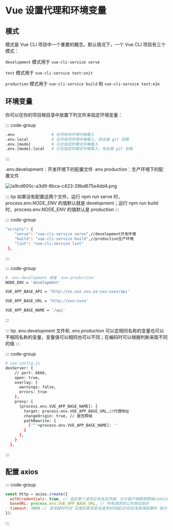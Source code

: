 # Vue 设置代理和环境变量

<article-info/>

## 模式

模式是 Vue CLI 项目中一个重要的概念。默认情况下，一个 Vue CLI 项目有三个模式：

`development` 模式用于 `vue-cli-service serve`

`test` 模式用于 `vue-cli-service test:unit`

`production` 模式用于 `vue-cli-service build` 和 `vue-cli-service test:e2e`

## 环境变量

你可以在你的项目根目录中放置下列文件来指定环境变量：

::: code-group

```bash
.env                # 在所有的环境中被载入
.env.local          # 在所有的环境中被载入，但会被 git 忽略
.env.[mode]         # 只在指定的模式中被载入
.env.[mode].local   # 只在指定的模式中被载入，但会被 git 忽略
```

:::

.env.development：开发环境下的配置文件
.env.production：生产环境下的配置文件

![/a9cd600c-a3d9-6bca-c423-28bd675e4dd4.png](/a9cd600c-a3d9-6bca-c423-28bd675e4dd4.png)

::: tip
如果没有配置这两个文件，运行 npm run serve 时，process.env.NODE_ENV 的值默认就是 development；运行 npm run build 时，process.env.NODE_ENV 的值默认是 production
:::

::: code-group

```bash
"scripts": {
    "serve": "vue-cli-service serve",//development开发环境
    "build": "vue-cli-service build",//production生产环境
    "lint": "vue-cli-service lint"
 },
```

:::

::: code-group

```bash
# .env.development 或者 .env.production
NODE_ENV = 'development'

VUE_APP_BASE_API = 'http://xx.xxx.xxx.xx:xxx:xxxx/api'

VUE_APP_BASE_URL = 'http://xxx:xxxx'

VUE_APP_BASE_NAME = '/api'
```

:::

::: tip
.env.development 文件和 .env.production 可以定相同名称的变量也可以不相同名称的变量，变量值可以相同也可以不同；在编码时可以根据判断来取不同的值
:::

::: code-group

```bash
# vue.config.js
devServer: {
    // port: 6666,
    open: true,
    overlay: {
      warnings: false,
      errors: true
    },
    proxy: {
      [process.env.VUE_APP_BASE_NAME]: {
        target: process.env.VUE_APP_BASE_URL,//代理地址
        changeOrigin: true, // 是否跨域
        pathRewrite: {
          ['^'+process.env.VUE_APP_BASE_NAME]: ''
        }
      },
    }
  },
```

:::

## 配置 axios

::: code-group

```js
const http = axios.create({
  withCredentials: true, // 指定某个请求应该发送凭据。允许客户端携带跨域cookie，也需要此配置
  baseURL: process.env.VUE_APP_BASE_URL, // 所有请求的公共地址部分
  timeout: 3000 // 请求超时时间 这里的意思是当请求时间超过5秒还未取得结果时 提示用户请求超时
});
```

:::
